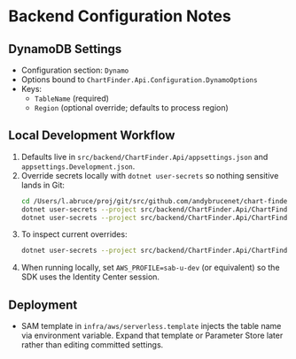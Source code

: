 # Backend Configuration Notes

## DynamoDB Settings
- Configuration section: `Dynamo`
- Options bound to `ChartFinder.Api.Configuration.DynamoOptions`
- Keys:
  - `TableName` (required)
  - `Region` (optional override; defaults to process region)

## Local Development Workflow
1. Defaults live in `src/backend/ChartFinder.Api/appsettings.json` and `appsettings.Development.json`.
2. Override secrets locally with `dotnet user-secrets` so nothing sensitive lands in Git:
   ```bash
   cd /Users/l.abruce/proj/git/src/github.com/andybrucenet/chart-finder
   dotnet user-secrets --project src/backend/ChartFinder.Api/ChartFinder.Api.csproj set "Dynamo:TableName" "ChartFinder-dev-yourname"
   dotnet user-secrets --project src/backend/ChartFinder.Api/ChartFinder.Api.csproj set "Dynamo:Region" "us-east-2"
   ```
3. To inspect current overrides:
   ```bash
   dotnet user-secrets --project src/backend/ChartFinder.Api/ChartFinder.Api.csproj list
   ```
4. When running locally, set `AWS_PROFILE=sab-u-dev` (or equivalent) so the SDK uses the Identity Center session.

## Deployment
- SAM template in `infra/aws/serverless.template` injects the table name via environment variable. Expand that template or Parameter Store later rather than editing committed settings.

